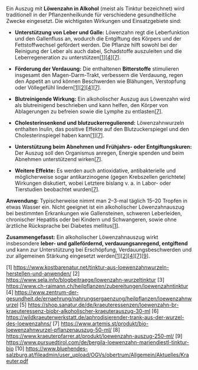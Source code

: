 Ein Auszug mit **Löwenzahn in Alkohol** (meist als Tinktur bezeichnet) wird traditionell in der Pflanzenheilkunde für verschiedene gesundheitliche Zwecke eingesetzt. Die wichtigsten Wirkungen und Einsatzgebiete sind:

- **Unterstützung von Leber und Galle:** Löwenzahn regt die Leberfunktion und den Gallenfluss an, wodurch die Entgiftung des Körpers und der Fettstoffwechsel gefördert werden. Die Pflanze hilft sowohl bei der Reinigung der Leber als auch dabei, Schadstoffe auszuleiten und die Leberregeneration zu unterstützen[[1](https://www.kostbarenatur.net/tinktur-aus-loewenzahnwurzeln-herstellen-und-anwenden/)][[4](https://www.zentrum-der-gesundheit.de/ernaehrung/nahrungsergaenzung/heilpflanzen/loewenzahnwurzel)][[7](https://www.artemis.st/produkt/bio-loewenzahnwurzel-pflanzenauszug-50-ml/)].

- **Förderung der Verdauung:** Die enthaltenen **Bitterstoffe** stimulieren insgesamt den Magen-Darm-Trakt, verbessern die Verdauung, regen den Appetit an und können Beschwerden wie Blähungen, Verstopfung oder Völlegefühl lindern[[1](https://www.kostbarenatur.net/tinktur-aus-loewenzahnwurzeln-herstellen-und-anwenden/)][[2](https://www.sela.info/blogbeitraege/lowenzahn-wurzeltinktur)][[4](https://www.zentrum-der-gesundheit.de/ernaehrung/nahrungsergaenzung/heilpflanzen/loewenzahnwurzel)][[7](https://www.artemis.st/produkt/bio-loewenzahnwurzel-pflanzenauszug-50-ml/)].

- **Blutreinigende Wirkung:** Ein alkoholischer Auszug aus Löwenzahn wird als blutreinigend beschrieben und kann helfen, den Körper von Ablagerungen zu befreien sowie die Lymphe zu entlasten[[7](https://www.artemis.st/produkt/bio-loewenzahnwurzel-pflanzenauszug-50-ml/)].

- **Cholesterinsenkend und blutzuckerregulierend:** Löwenzahnwurzeln enthalten Inulin, das positive Effekte auf den Blutzuckerspiegel und den Cholesterinspiegel haben kann[[1](https://www.kostbarenatur.net/tinktur-aus-loewenzahnwurzeln-herstellen-und-anwenden/)][[7](https://www.artemis.st/produkt/bio-loewenzahnwurzel-pflanzenauszug-50-ml/)].

- **Unterstützung beim Abnehmen und Frühjahrs- oder Entgiftungskuren:** Der Auszug soll den Organismus anregen, Energie spenden und beim Abnehmen unterstützend wirken[[7](https://www.artemis.st/produkt/bio-loewenzahnwurzel-pflanzenauszug-50-ml/)].

- **Weitere Effekte:** Es werden auch antioxidative, antibakterielle und möglicherweise sogar antikarzinogene (gegen Krebszellen gerichtete) Wirkungen diskutiert, wobei Letztere bislang v. a. in Labor- oder Tierstudien beobachtet wurden[[7](https://www.artemis.st/produkt/bio-loewenzahnwurzel-pflanzenauszug-50-ml/)].

**Anwendung:** Typischerweise nimmt man 2–3-mal täglich 15–20 Tropfen in etwas Wasser ein. Nicht geeignet ist ein alkoholischer Löwenzahnauszug bei bestimmten Erkrankungen wie Gallensteinen, schweren Leberleiden, chronischer Hepatitis oder bei Kindern und Schwangeren, sowie ohne ärztliche Rücksprache bei Diabetes mellitus[[1](https://www.kostbarenatur.net/tinktur-aus-loewenzahnwurzeln-herstellen-und-anwenden/)].

**Zusammengefasst:** Ein alkoholischer Löwenzahnauszug wirkt insbesondere **leber- und gallefördernd, verdauungsanregend, entgiftend** und kann zur Unterstützung bei Erschöpfung, Verdauungsbeschwerden und zur allgemeinen Stärkung eingesetzt werden[[1](https://www.kostbarenatur.net/tinktur-aus-loewenzahnwurzeln-herstellen-und-anwenden/)][[2](https://www.sela.info/blogbeitraege/lowenzahn-wurzeltinktur)][[4](https://www.zentrum-der-gesundheit.de/ernaehrung/nahrungsergaenzung/heilpflanzen/loewenzahnwurzel)][[7](https://www.artemis.st/produkt/bio-loewenzahnwurzel-pflanzenauszug-50-ml/)][[9](https://www.pursuedtirol.com/de/bergila-loewenzahn-mariendiestl-tinktur-bio)].

[1] https://www.kostbarenatur.net/tinktur-aus-loewenzahnwurzeln-herstellen-und-anwenden/
[2] https://www.sela.info/blogbeitraege/lowenzahn-wurzeltinktur
[3] https://www.ch-raimann.ch/heilpflanzen/zubereitungen/loewenzahntinktur
[4] https://www.zentrum-der-gesundheit.de/ernaehrung/nahrungsergaenzung/heilpflanzen/loewenzahnwurzel
[5] https://shop.sanatur.de/de/kraeuteressenzen/loewenzahn-br-kraeuteressenz-biobr-alkoholischer-kraeuterauszug-30-ml
[6] https://wildkraeuterwerkstatt.de/aphrodisierender-trank-aus-der-wurzel-des-loewenzahns/
[7] https://www.artemis.st/produkt/bio-loewenzahnwurzel-pflanzenauszug-50-ml/
[8] https://www.kraeuterpfarrer.at/produkt/loewenzahn-auszug-250-ml/
[9] https://www.pursuedtirol.com/de/bergila-loewenzahn-mariendiestl-tinktur-bio
[10] https://www.bluehendes-salzburg.at/fileadmin/user_upload/OGVs/obertrum/Allgemein/Aktuelles/Kraeuter.pdf